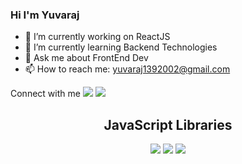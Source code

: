 ### Hi I'm Yuvaraj



- 🔭 I’m currently working on ReactJS
- 🌱 I’m currently learning Backend Technologies
- 💬 Ask me about FrontEnd Dev
- 📫 How to reach me: yuvaraj1392002@gmail.com

Connect with me
<a href="https://www.instagram.com/yuvi.627/" target="_blank" > <img src="https://img.icons8.com/cute-clipart/64/000000/instagram-new.png" /></a>
<a href="https://www.linkedin.com/in/yuvaraj-524b19190" target="_blank" > <img src="https://img.icons8.com/cute-clipart/64/000000/linkedin.png" /> </a>
<!--
<h1>Languages I know</h1>

  <img src="https://encrypted-tbn0.gstatic.com/images?q=tbn:ANd9GcT0j8JS1_nau7zTD5O6-i3opjV29qY7_oVEow&usqp=CAU"  style="height: 100px;"/>
  <img src="https://en.wikipedia.org/wiki/File:HTML5_logo_and_wordmark.svg" style="height: 100px;"/>
  <img src="https://upload.wikimedia.org/wikipedia/commons/thumb/d/d5/CSS3_logo_and_wordmark.svg/800px-CSS3_logo_and_wordmark.svg.png" style="height: 100px;"/>
  <img src="https://upload.wikimedia.org/wikipedia/commons/thumb/1/18/ISO_C%2B%2B_Logo.svg/225px-ISO_C%2B%2B_Logo.svg.png" style="height: 100px;"/>
  <br> -->
<center>
  <h2>JavaScript Libraries</h2>
  <img src="https://upload.wikimedia.org/wikipedia/commons/thumb/a/a7/React-icon.svg/330px-React-icon.svg.png" />

  


<img src="https://github-readme-stats.vercel.app/api?username=yuvi-dot-in&&show_icons=true&title_color=ffff&icon_color=35ace8&text_color=ebe046&bg_color=151515" />
<img src="https://github-readme-stats.vercel.app/api/top-langs/?username=yuvi-dot-in&theme=tokyonight" />

</center>
